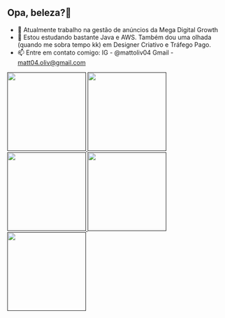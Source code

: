 ## Opa, beleza?👋


- 🔭 Atualmente trabalho na gestão de anúncios da Mega Digital Growth
- 🌱 Estou estudando bastante Java e AWS. Também dou uma olhada (quando me sobra tempo kk) em Designer Criativo e Tráfego Pago.   
- 📫 Entre em contato comigo:
      IG - @mattoliv04
      Gmail - matt04.oliv@gmail.com


<div>
  <a href="">
    <img height="180em" src="https://github-readme-stats.vercel.app/api?username=matt04-oliv&show_icons=true&theme=transparent&include_all_commits=true&count_private=true" />
    <img height="180em" src="https://github-readme-stats.vercel.app/api/top-langs/?username=matt04-oliv&layout=compact&langs_count=16&theme=transparent" />
  </a>
</div>


<div>
  <a href="">
    <img height="180em" src="https://cdn.jsdelivr.net/gh/devicons/devicon@latest/icons/java/java-original.svg" />
    <img height="180em" src="https://cdn.jsdelivr.net/gh/devicons/devicon@latest/icons/amazonwebservices/amazonwebservices-original-wordmark.svg" />
    <img height="180em" src="https://cdn.jsdelivr.net/gh/devicons/devicon@latest/icons/python/python-original.svg" />
  </a>
</div>
          
